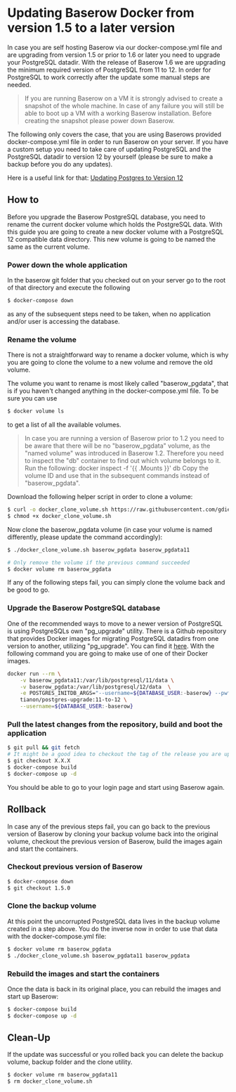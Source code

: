 # Updating Baserow Docker from version 1.5 to a later version

In case you are self hosting Baserow via our docker-compose.yml file and are 
upgrading from version 1.5 or prior to 1.6 or later you need to upgrade your PostgreSQL datadir.
With the release of Baserow 1.6 we are upgrading the minimum required version of 
PostgreSQL from 11 to 12.
In order for PostgreSQL to work correctly after the update some manual steps are needed.

> If you are running Baserow on a VM it is strongly advised to create 
> a snapshot of the whole machine. In case of any failure 
> you will still be able to boot up a VM with a working Baserow installation. Before creating
> the snapshot please power down Baserow.

The following only covers the case, that you are using Baserows provided
docker-compose.yml file in order to run Baserow on your server. If you have a custom
setup you need to take care of updating PostgreSQL and the PostgreSQL datadir to version 12
by yourself (please be sure to make a backup before you do any updates).

Here is a useful link for that:
[Updating Postgres to Version 12](https://www.postgresql.org/docs/12/upgrading.html)

## How to

Before you upgrade the Baserow PostgreSQL database, you need to rename the current
docker volume which holds the PostgreSQL data. With this guide you are going to create
a new docker volume with a PostgreSQL 12 compatible data directory. This new volume is going
to be named the same as the current volume.

### Power down the whole application

In the baserow git folder that you checked out on your server go to the root of that
directory and execute the following

```bash
$ docker-compose down 
```

as any of the subsequent steps need to be taken, when no application and/or user
is accessing the database.

### Rename the volume

There is not a straightforward way to rename a docker volume, which is why you
are going to clone the volume to a new volume and remove the old volume.

The volume you want to rename is most likely called "baserow_pgdata", that is
if you haven't changed anything in the docker-compose.yml file. To be sure you can use

```bash
$ docker volume ls
```

to get a list of all the available volumes.

> In case you are running a version of Baserow prior to 1.2 you need to be aware that there 
> will be no "baserow_pgdata" volume, as the "named volume" was introduced in Baserow 1.2.
> Therefore you need to inspect the "db" container to find out which volume belongs to it.
> Run the following: docker inspect -f '{{ .Mounts }}' db
> Copy the volume ID and use that in the subsequent commands instead of "baserow_pgdata".

Download the following helper script in order to clone a volume:

```bash
$ curl -o docker_clone_volume.sh https://raw.githubusercontent.com/gdiepen/docker-convenience-scripts/master/docker_clone_volume.sh
$ chmod +x docker_clone_volume.sh
```

Now clone the baserow_pgdata volume (in case your volume is named differently, please
update the command accordingly):

```bash
$ ./docker_clone_volume.sh baserow_pgdata baserow_pgdata11

# Only remove the volume if the previous command succeeded
$ docker volume rm baserow_pgdata
```

If any of the following steps fail, you can simply clone the volume back 
and be good to go.

### Upgrade the Baserow PostgreSQL database

One of the recommended ways to move to a newer version of PostgreSQL is
using PostgreSQLs own "pg_upgrade" utility. There is a Github
repository that provides Docker images for migrating PostgreSQL datadirs 
from one version to another, utilizing "pg_upgrade". You can find it [here](https://github.com/tianon/docker-postgres-upgrade).
With the following command you are going to make use of one of their Docker images.

```bash
docker run --rm \
	-v baserow_pgdata11:/var/lib/postgresql/11/data \
	-v baserow_pgdata:/var/lib/postgresql/12/data  \
	-e POSTGRES_INITDB_ARGS="--username=${DATABASE_USER:-baserow} --pwfile=<(echo ${DATABASE_PASSWORD:-baserow}) && printf '\nhost all all all md5' >> /var/lib/postgresql/12/data/pg_hba.conf" \
	tianon/postgres-upgrade:11-to-12 \
	--username=${DATABASE_USER:-baserow}
```

### Pull the latest changes from the repository, build and boot the application

```bash
$ git pull && git fetch
# It might be a good idea to checkout the tag of the release you are upgrading to.
$ git checkout X.X.X 
$ docker-compose build
$ docker-compose up -d
```

You should be able to go to your login page and start using Baserow again.


## Rollback

In case any of the previous steps fail, you can go back to the previous
version of Baserow by cloning your backup volume back into the original volume,
checkout the previous version of Baserow, build the images again and start
the containers.

### Checkout previous version of Baserow


```bash
$ docker-compose down
$ git checkout 1.5.0
```

### Clone the backup volume

At this point the uncorrupted PostgreSQL data lives in the backup volume
created in a step above. You do the inverse now in order to use that data
with the docker-compose.yml file:

```bash
$ docker volume rm baserow_pgdata
$ ./docker_clone_volume.sh baserow_pgdata11 baserow_pgdata
```

### Rebuild the images and start the containers

Once the data is back in its original place, you can rebuild the images
and start up Baserow:

```bash
$ docker-compose build
$ docker-compose up -d
```

## Clean-Up

If the update was successful or you rolled back you can delete the backup
volume, backup folder and the clone utility.

```bash
$ docker volume rm baserow_pgdata11
$ rm docker_clone_volume.sh
```
